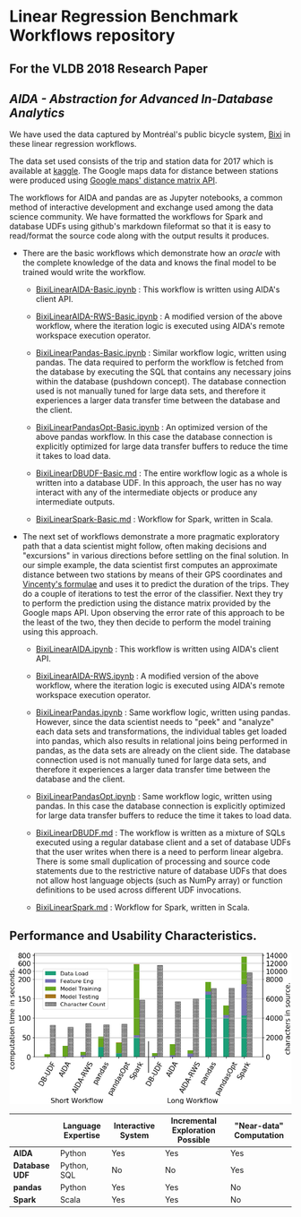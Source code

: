 # Linear Regression Benchmark Workflows repository
## For the VLDB 2018 Research Paper 
## _AIDA - Abstraction for Advanced In-Database Analytics_

We have used the data captured by Montréal's public bicycle system, [Bixi](https://montreal.bixi.com/en) in these linear regression workflows.

The data set used consists of the trip and station data for 2017 which is available at [kaggle](https://www.kaggle.com/aubertsigouin/biximtl/data). The Google maps data for distance between stations were produced using [Google maps'  distance matrix API](https://developers.google.com/maps/documentation/distance-matrix/start).

The workflows for AIDA and pandas are as Jupyter notebooks, a common method of interactive development and exchange used among the data science community. We have formatted the workflows for Spark and database UDFs using github's markdown fileformat so that it is easy to read/format the source code along with the output results it produces.

* There are the basic workflows which demonstrate how an _oracle_ with the complete knowledge of the data and knows the final model to be trained would write the workflow.

  - [BixiLinearAIDA-Basic.ipynb](BixiLR/BixiLinearAIDA-Basic.ipynb) : This workflow is written using AIDA's client API.
  
  - [BixiLinearAIDA-RWS-Basic.ipynb](BixiLR/BixiLinearAIDA-RWS-Basic.ipynb) : A modified version of the above workflow, where the iteration logic is executed using AIDA's remote workspace execution operator.
  
  - [BixiLinearPandas-Basic.ipynb](BixiLR/BixiLinearPandas-Basic.ipynb) : Similar workflow logic, written using pandas. The data required to perform the workflow is fetched from the database by executing the SQL that contains any necessary joins within the database (pushdown concept). The database connection used is not manually tuned for large data sets, and therefore it experiences a larger data transfer time between the database and the client.

  - [BixiLinearPandasOpt-Basic.ipynb](BixiLR/BixiLinearPandas-Basic.ipynb) : An optimized version of the above pandas workflow. In this case the database connection is explicitly optimized for large data transfer buffers to reduce the time it takes to load data.
  
  - [BixiLinearDBUDF-Basic.md](BixiLR/BixiLinearDBUDF-Basic.md) : The entire workflow logic as a whole is written into a database UDF. In this approach, the user has no way interact with any of the intermediate objects or produce any intermediate outputs.
  
  - [BixiLinearSpark-Basic.md](BixiLR/BixiLinearSpark-Basic.md) : Workflow for Spark, written in Scala.

* The next set of workflows demonstrate a more pragmatic exploratory path that a data scientist might follow, often making decisions and "excursions" in various directions before settling on the final solution. In our simple example, the data scientist first computes an approximate distance between two stations by means of their GPS coordinates and [Vincenty's formulae](https://en.wikipedia.org/wiki/Vincenty%27s_formulae) and uses it to predict the duration of the trips. They do a couple of iterations to test the error of the classifier. Next they try to perform the prediction using the distance matrix provided by the Google maps API. Upon observing the error rate of this approach to be the least of the two, they then decide to perform the model training using this approach.


  - [BixiLinearAIDA.ipynb](BixiLR/BixiLinearAIDA.ipynb) : This workflow is written using AIDA's client API.
  
  - [BixiLinearAIDA-RWS.ipynb](BixiLR/BixiLinearAIDA-RWS.ipynb) : A modified version of the above workflow, where the iteration logic is executed using AIDA's remote workspace execution operator.
  
  - [BixiLinearPandas.ipynb](BixiLR/BixiLinearPandas.ipynb) : Same workflow logic, written using pandas. However, since the data scientist needs to "peek" and "analyze" each data sets and transformations, the individual tables get loaded into pandas, which also results in relational joins being performed in pandas, as the data sets are already on the client side. The database connection used is not manually tuned for large data sets, and therefore it experiences a larger data transfer time between the database and the client.

  - [BixiLinearPandasOpt.ipynb](BixiLR/BixiLinearPandas.ipynb) : Same workflow logic, written using pandas. In this case the database connection is explicitly optimized for large data transfer buffers to reduce the time it takes to load data.

  - [BixiLinearDBUDF.md](BixiLR/BixiLinearDBUDF.md) : The workflow is written as a mixture of SQLs executed using a regular database client and a set of database UDFs that the user writes when there is a need to perform linear algebra. There is some small duplication of processing and source code statements due to the restrictive nature of database UDFs that does not allow host language objects (such as NumPy array) or function definitions to be used across different UDF invocations.


  - [BixiLinearSpark.md](BixiLR/BixiLinearSpark.md) : Workflow for Spark, written in Scala.


## Performance and Usability Characteristics.
![Performance Comparisons](images/bixiLR.png)


|	| Language Expertise |	Interactive System |	Incremental Exploration Possible |	"Near-data" Computation |
|---|---|---|---|---|
| __AIDA__ |	Python |	Yes |	Yes |	Yes |
| __Database UDF__ |	Python, SQL |	No	| No |	Yes |
| __pandas__	| Python	| Yes	| Yes |	No |
| __Spark__ |	Scala	| Yes	| Yes |	No |
